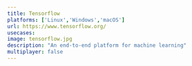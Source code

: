 ```yaml
---
title: Tensorflow
platforms: ['Linux','Windows','macOS']
url: https://www.tensorflow.org/
usecases: 
image: tensorflow.jpg
description: "An end-to-end platform for machine learning"
multiplayer: false
---
```

